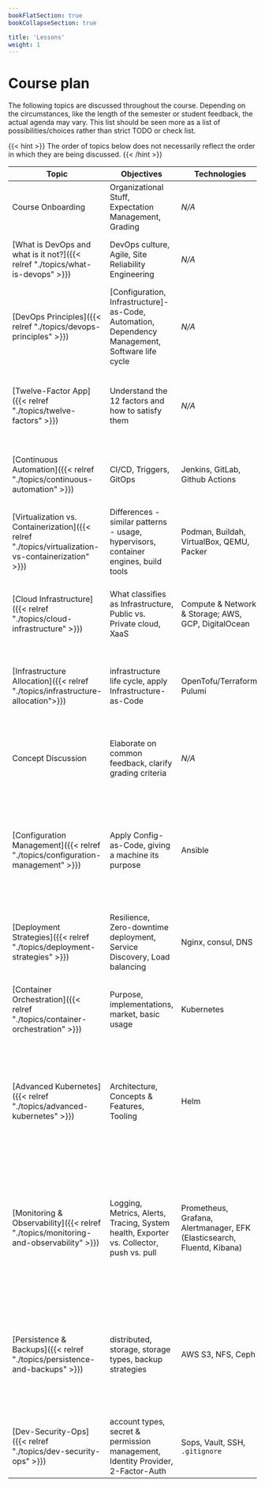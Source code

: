 ```yaml
---
bookFlatSection: true
bookCollapseSection: true

title: 'Lessons'
weight: 1
---
```



Course plan
===========


The following topics are discussed throughout the course. Depending on the circumstances, like the
length of the semester or student feedback, the actual agenda may vary. This list should be
seen more as a list of possibilities/choices rather than strict TODO or check list.
 
{{< hint >}}
The order of topics below does not necessarily reflect the order in which they are
being discussed.
{{< /hint >}}


| Topic                                                                                               | Objectives                                                                                      | Technologies                                                            | Activities(s)                                                                                                                                                                                                                                                                           |
|-----------------------------------------------------------------------------------------------------|-------------------------------------------------------------------------------------------------|-------------------------------------------------------------------------|-----------------------------------------------------------------------------------------------------------------------------------------------------------------------------------------------------------------------------------------------------------------------------------------|
| Course Onboarding                                                                                   | Organizational Stuff, Expectation Management, Grading                                           | *N/A*                                                                   | 🗣 Sticky notes session                                                                                                                                                                                                                                                                 |
| [What is DevOps and what is it not?]({{< relref "./topics/what-is-devops" >}})                      | DevOps culture, Agile, Site Reliability Engineering                                             | *N/A*                                                                   | 💡 [{{< page-title "./../exercises/learn-git-workflows" >}}]({{< ref "/exercises/learn-git-workflows" >}})                                                                                                                                                                              |
| [DevOps Principles]({{< relref "./topics/devops-principles" >}})                                    | [Configuration, Infrastructure]-as-Code, Automation, Dependency Management, Software life cycle | *N/A*                                                                   | 🙌 Demonstrate [*webservice*](https://gitlab.bht-berlin.de/fb6-wp11-devops/webservice) & [*showcase*](https://gitlab.bht-berlin.de/fb6-wp11-devops/showcase)                                                                                                                            |
| [Twelve-Factor App]({{< relref "./topics/twelve-factors" >}})                                       | Understand the 12 factors and how to satisfy them                                               | *N/A*                                                                   | 🗣 Assess Twelve-Factor compliance of an example app {{< br >}}💡 [{{< page-title "./../exercises/install-tool-chain" >}}]({{< ref "/exercises/install-tool-chain" >}})                                                                                                                 |
| [Continuous Automation]({{< relref "./topics/continuous-automation" >}})                            | CI/CD, Triggers, GitOps                                                                         | Jenkins, GitLab, Github Actions                                         | 💡 [{{< page-title "./../exercises/define-and-run-pipeline" >}}]({{< ref "/exercises/define-and-run-pipeline" >}})                                                                                                                                                                      |
| [Virtualization vs. Containerization]({{< relref "./topics/virtualization-vs-containerization" >}}) | Differences - similar patterns - usage, hypervisors, container engines, build tools             | Podman, Buildah, VirtualBox, QEMU, Packer                               | 💡 [{{< page-title "./../exercises/spin-up-virtual-machine-locally" >}}]({{< ref "/exercises/spin-up-virtual-machine-locally" >}})                                                                                                                                                      |
| [Cloud Infrastructure]({{< relref "./topics/cloud-infrastructure" >}})                              | What classifies as Infrastructure, Public vs. Private cloud, XaaS                               | Compute & Network & Storage; AWS, GCP, DigitalOcean                     | 💡 [{{< page-title "./../exercises/build-images-and-start-containers" >}}]({{< ref "/exercises/build-images-and-start-containers" >}})                                                                                                                                                  |
| [Infrastructure Allocation]({{< relref "./topics/infrastructure-allocation">}})                     | infrastructure life cycle, apply Infrastructure-as-Code                                         | OpenTofu/Terraform, Pulumi                                              | 💡 [{{< page-title "./../exercises/allocate-virtual-machine-in-cloud" >}}]({{< ref "/exercises/allocate-virtual-machine-in-cloud" >}})                                                                                                                                                  |
| Concept Discussion                                                                                  | Elaborate on common feedback, clarify grading criteria                                          | *N/A*                                                                   | 💡 [{{< page-title "./../exercises/publish-container-images-from-pipeline" >}}]({{< ref "/exercises/publish-container-images-from-pipeline" >}})                                                                                                                                        |                                  
| [Configuration Management]({{< relref "./topics/configuration-management" >}})                      | Apply Config-as-Code, giving a machine its purpose                                              | Ansible                                                                 | 💡 [{{< page-title "./../exercises/automate-system-configuration" >}}]({{< ref "/exercises/automate-system-configuration" >}}) {{< br >}}💡 [{{< page-title "./../exercises/set-up-cicd-system" >}}]({{< ref "/exercises/set-up-cicd-system" >}})                                       |
| [Deployment Strategies]({{< relref "./topics/deployment-strategies" >}})                            | Resilience, Zero-downtime deployment, Service Discovery, Load balancing                         | Nginx, consul, DNS                                                      | 💡 [{{< page-title "./../exercises/update-version-as-instance-group" >}}]({{< ref "/exercises/update-version-as-instance-group" >}})                                                                                                                                                    |
| [Container Orchestration]({{< relref "./topics/container-orchestration" >}})                        | Purpose, implementations, market, basic usage                                                   | Kubernetes                                                              | 💡 [{{< page-title "./../exercises/deploy-app-on-kubernetes" >}}]({{< ref "/exercises/deploy-app-on-kubernetes" >}})                                                                                                                                                                    |
| [Advanced Kubernetes]({{< relref "./topics/advanced-kubernetes" >}})                                | Architecture, Concepts & Features, Tooling                                                      | Helm                                                                    | 💡 [{{< page-title "./../exercises/manage-kubernetes-objects-with-helm" >}}]({{< ref "/exercises/manage-kubernetes-objects-with-helm" >}}) {{< br >}}💡 [{{< page-title "./../exercises/provision-kubernetes" >}}]({{< ref "/exercises/provision-kubernetes" >}})                       |
| [Monitoring & Observability]({{< relref "./topics/monitoring-and-observability" >}})                | Logging, Metrics, Alerts, Tracing, System health, Exporter vs. Collector, push vs. pull         | Prometheus, Grafana, Alertmanager, EFK (Elasticsearch, Fluentd, Kibana) | 💡 [{{< page-title "./../exercises/collect-and-visualize-metrics" >}}]({{< ref "/exercises/collect-and-visualize-metrics" >}}) {{< br >}}💡 [{{< page-title "./../exercises/investigate-system-and-write-exporter" >}}]({{< ref "/exercises/investigate-system-and-write-exporter" >}}) |
| [Persistence & Backups]({{< relref "./topics/persistence-and-backups" >}})                          | distributed, storage, storage types, backup strategies                                          | AWS S3, NFS, Ceph                                                       | 💡 [{{< page-title "./../exercises/persist-state-on-kubernetes" >}}]({{< ref "/exercises/persist-state-on-kubernetes" >}}) {{< br >}}💡 [{{< page-title "./../exercises/create-encrypted-backup" >}}]({{< ref "/exercises/create-encrypted-backup" >}})                                 |
| [Dev-Security-Ops]({{< relref "./topics/dev-security-ops" >}})                                      | account types, secret & permission management, Identity Provider, 2-Factor-Auth                 | Sops, Vault, SSH, `.gitignore`                                          | *N/A*                                                                                                                                                                                                                                                                                   | 
